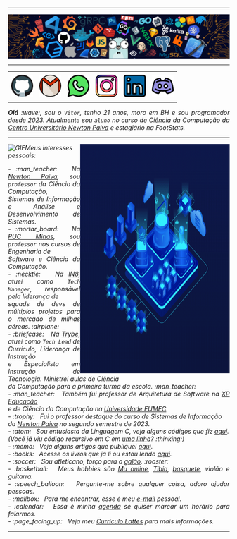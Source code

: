 <!--- Olá, esse é meu readme, fique à vontade para utilizá-lo como quiser! -->

-----

<div>
<img align="center" alt="Header" src="https://github.com/Vitoraarao/Vitoraarao/blob/main/img/header.png?raw=true"/>
</div>

-----

<div align="center">
<table>
<tr>
 <td align="center" colspan="11"></td>
</tr> 
<tr>
<td><a href="https://github.com/Vitoraarao" target="_blank"><img src="https://github.com/Vitoraarao/Vitoraarao/blob/main/img/code.png?raw=true" width="50px" height="50px"/></a>
</td>
<td><a href="mailto:vitoraarao9@gmail.com" target="_blank"><img src="https://github.com/Vitoraarao/Vitoraarao/blob/main/img/gmail.png?raw=true" width="50px" height="50px"/></a>
</td>
<td><a href="https://wa.me/5531989750514" target="_blank"><img src="https://github.com/Vitoraarao/Vitoraarao/blob/main/img/whatsapp.png?raw=true" width="50px" height="50px"/></a>
</td>
<td><a href="https://www.instagram.com/vitor_aarao/" target="_blank"><img src="https://github.com/Vitoraarao/Vitoraarao/blob/main/img/instagram (1).png?raw=true" width="50px" height="50px"/></a>
</td>
<td><a href="https://www.linkedin.com/in/vitor-aarão-b6098723a/" target="_blank"><img src="https://github.com/Vitoraarao/Vitoraarao/blob/main/img/linkedin.png?raw=true" width="50px" height="50px"/></a>
</td>
<!--<td><a href="https://slack.com/app_redirect?channel=UVD9N6VCL"><img src="https://github.com/Vitoraarao/Vitoraarao/blob/main/img/slack.png?raw=true" width="50px" height="50px"/></a>
</td>-->
<td><a href="https://discordapp.com/users/688946262137241600" target="_blank"><img src="https://github.com/Vitoraarao/Vitoraarao/blob/main/img/discord.png?raw=true" width="50px" height="50px"/></a>
</td>
</tr>
<tr>
 <td align="center" colspan="11"></td>
</tr> 
</table>

</div>
<div align="justify">
<i><b>Olá</b> :wave:, sou o <code>Vitor</code>, tenho 21 anos, moro em BH e sou programador desde 2023. Atualmente sou <code>aluno</code> no curso de Ciência da Computação da <a href="https://newtonpaiva.br/" target="_blank">Centro Universitário Newton Paiva</a> e estagiário na FootStats.
</div>

-----
<div>
<div>
<img align="right" alt="GIF" src="https://github.com/Vitoraarao/Vitoraarao/blob/main/img/dev.gif?raw=true" width="340px" height="520px"/>
</div>

<img height="20" alt="GIF" src="https://github.com/Vitoraarao/Vitoraarao/blob/main/img/soulgem.gif?raw=true"/>Meus interesses pessoais:

<div align="justify">
<p> 
- :man_teacher: &nbsp; Na <a href="https://newtonpaiva.br/" target="_blank">Newton Paiva</a>, sou <code>professor</code> da Ciência da Computação, <br />Sistemas de Informação e Análise e Desenvolvimento de Sistemas.<br />
- :mortar_board: &nbsp; Na <a href="https://www.pucminas.br/" target="_blank">PUC Minas</a>, sou <code>professor</code> nos cursos de Engenharia de <br />Software e Ciência da Computação.<br />
- :necktie: &nbsp; Na <a href="https://in8.com.br/" target="_blank">IN8</a>, atuei como <code>Tech Manager</code>, responsável pela liderança de<br /> squads de devs de múltiplos projetos para o mercado de milhas aéreas. :airplane:<br />
- :briefcase: &nbsp; Na <a href="https://www.betrybe.com/" target="_blank">Trybe</a>, atuei como <code>Tech Lead</code> de Currículo, Liderança de Instrução<br /> e Especialista em Instrução de Tecnologia. Ministrei aulas de Ciência<br /> da Computação para a primeira turma da escola. :man_teacher:<br />
- :man_teacher: &nbsp; Também fui professor de Arquitetura de Software na <a href="https://www.xpeducacao.com.br/" target="_blank">XP Educação</a><br /> e de Ciência da Computação na <a href="http://www.fumec.br/" target="_blank">Universidade FUMEC</a>.<br />
- :trophy: &nbsp; Fui o professor destaque do curso de Sistemas de Informação<br /> da <a href="https://newtonpaiva.br/" target="_blank">Newton Paiva</a> no segundo semestre de 2023.<br />
- :atom: &nbsp; Sou entusiasta da Linguagem C, veja alguns códigos que fiz <a href="https://github.com/Vitoraarao/c" target="_blank">aqui</a>.<br />(Você já viu código recursivo em C em <a href="https://github.com/Vitoraarao/c/blob/main/Aramuni.c" target="_blank">uma linha</a>? :thinking:)<br />
- :memo: &nbsp; Veja alguns artigos que publiquei <a href="https://scholar.google.com.br/citations?user=OARYxSYAAAAJ&hl=pt-BR&oi=ao" target="_blank">aqui</a>.<br />
- :books: &nbsp; Acesse os livros que já li ou estou lendo <a href="https://www.skoob.com.br/perfil/Aramuni" target="_blank">aqui</a>.<br />
- :soccer: &nbsp; Sou atleticano, torço para o <a href="https://www.arenamrv.com.br/" target="_blank">galão</a>. :rooster:<br />
- :basketball: &nbsp; Meus hobbies são <a href="https://muonline.webzen.com/pt" target="_blank">Mu online</a>, <a href="https://www.demolidores.com.br/" target="_blank">Tibia</a>, <a href="https://olympico.com.br/esportes/basquete/" target="_blank">basquete</a>, violão e guitarra.<br />
- :speech_balloon: &nbsp; Pergunte-me sobre qualquer coisa, adoro ajudar pessoas.<br />
- :mailbox: &nbsp; Para me encontrar, esse é meu <a href="mailto:Vitoraarao@gmail.com" target="_blank">e-mail</a> pessoal.<br />
- :calendar: &nbsp; Essa é minha <a href="https://calendly.com/aramuni/30min" target="_blank">agenda</a> se quiser marcar um horário para falarmos.<br />
- :page_facing_up: &nbsp; Veja meu <a href="http://lattes.cnpq.br/1208427665892059" target="_blank">Currículo Lattes</a> para mais informações.
</p>
</div>
</div>

-----
